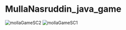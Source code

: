 # MullaNasruddin_java_game

<!--
App Name : Molla Nasruddin
App Version : 0.0.1
Author : Mohammad Ehsan Nicksaresht
Created At : 17 july 2024
Java Version : 22.0.1
App Features :
    1. The game is based on the famous Persian(Afghanistan/Iran) character Molla Nasruddin.
    2. The game is a simple game where the user has to pass the obstakles without collision.
    3. The game has a score board.
 -->
![mollaGameSC2](https://github.com/user-attachments/assets/a1a06ccc-f597-4072-8d17-d71aafa7bb28)
![mollaGameSC1](https://github.com/user-attachments/assets/e5cb1a39-19fd-4dda-afd8-fc9363a6ebd3)
